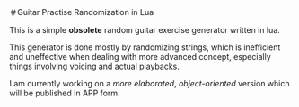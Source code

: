 ＃Guitar Practise Randomization in Lua

This is a simple **obsolete** random guitar exercise generator written in lua.

This generator is done mostly by randomizing strings, which is inefficient and uneffective when dealing with more advanced concept, especially things involving voicing and actual playbacks.


I am currently working on a *more elaborated*, *object-oriented* version which will be published in APP form.